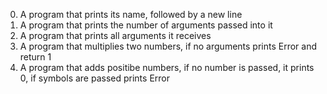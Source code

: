 0. A program that prints its name, followed by a new line
1. A program that prints the number of arguments passed into it
2. A program that prints all arguments it receives
3. A program that multiplies two numbers, if no arguments prints Error and return 1
4. A program that adds positibe numbers, if no number is passed, it prints 0, if symbols are passed prints Error
